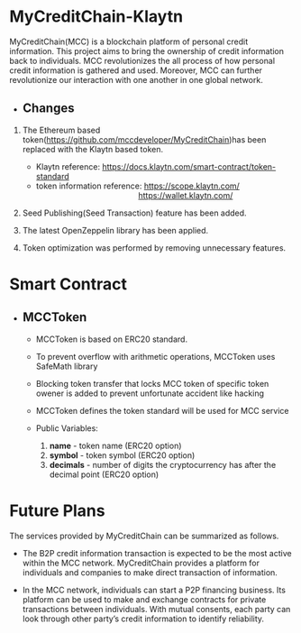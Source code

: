 # MyCreditChain-Klaytn

MyCreditChain(MCC) is a blockchain platform of personal credit information. This project aims to bring the ownership of credit information back to individuals. MCC revolutionizes the all process of how personal credit information is gathered and used. Moreover, MCC can further revolutionize our interaction with one another in one global network.

- ## Changes
1. The Ethereum based token(https://github.com/mccdeveloper/MyCreditChain)has been replaced with the Klaytn based token.
    - Klaytn reference: https://docs.klaytn.com/smart-contract/token-standard
    - token information reference: https://scope.klaytn.com/<br/>
&nbsp;&nbsp;&nbsp;&nbsp;&nbsp;&nbsp;&nbsp;&nbsp;&nbsp;&nbsp;&nbsp;&nbsp;&nbsp;&nbsp;&nbsp;&nbsp;&nbsp;&nbsp;&nbsp;&nbsp;&nbsp;&nbsp;&nbsp;&nbsp;&nbsp;&nbsp;&nbsp;&nbsp;&nbsp;&nbsp;&nbsp;&nbsp;&nbsp;&nbsp;&nbsp;&nbsp;&nbsp;&nbsp;&nbsp;&nbsp;&nbsp;&nbsp;&nbsp;&nbsp;&nbsp;&nbsp;https://wallet.klaytn.com/

2. Seed Publishing(Seed Transaction) feature has been added.
3. The latest OpenZeppelin library has been applied.
4. Token optimization was performed by removing unnecessary features.

# Smart Contract


- ## MCCToken
    - MCCToken is based on ERC20 standard.
    - To prevent overflow with arithmetic operations, MCCToken uses SafeMath library
    - Blocking token transfer that locks MCC token of specific token owener is added to prevent unfortunate accident like hacking
    - MCCToken defines the token standard will be used for MCC service

    - Public Variables:

        1. **name**     - token name   (ERC20 option)
        2. **symbol**   - token symbol (ERC20 option)
        3. **decimals** - number of digits the cryptocurrency has after the decimal point (ERC20 option)

# Future Plans

The services provided by MyCreditChain can be summarized as follows.

- The B2P credit information transaction is expected to be the most active within the MCC network. MyCreditChain provides a platform for individuals and companies to make direct transaction of information.

- In the MCC network, individuals can start a P2P financing business. Its platform can be used to make and exchange contracts for private transactions between individuals. With mutual consents, each party can look through other party’s credit information to identify reliability.
